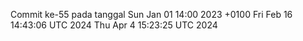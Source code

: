 Commit ke-55 pada tanggal Sun Jan 01 14:00 2023 +0100
Fri Feb 16 14:43:06 UTC 2024
Thu Apr  4 15:23:25 UTC 2024
